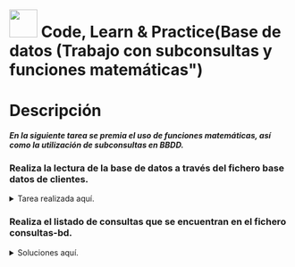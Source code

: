  # <img decoding="async" src="https://github.com/user-attachments/assets/499587a4-f43d-4ef8-ae40-f8b04240c07e" width="50px"/>  Code, Learn & Practice(Base de datos (Trabajo con subconsultas y funciones matemáticas")
# Descripción
***En la siguiente tarea se premia el uso de funciones matemáticas, así como la utilización de subconsultas en BBDD.*** 


### Realiza la lectura de la base de datos a través del fichero base datos de clientes.
 <details>
 <summary>Tarea realizada aquí.</summary>
   <div align="center">
    
```sql

sqlite> .mode table
sqlite> SELECT * FROM Clientes;
+------------+-----------------+------+----------------+
| id_cliente |     nombre      | edad |   direccion    |
+------------+-----------------+------+----------------+
| 1          | Juan Pérez      | 30   | Calle A #123   |
| 2          | María Gómez     | 25   | Avenida B #456 |
| 3          | Carlos López    | 35   | Calle C #789   |
| 4          | Ana Martínez    | 28   | Avenida D #101 |
| 5          | Pedro Rodríguez | 40   | Calle E #234   |
| 6          | Laura Sánchez   | 32   | Avenida F #567 |
| 7          | Miguel González | 27   | Calle G #890   |
| 8          | Isabel Díaz     | 38   | Avenida H #111 |
| 9          | Francisco Ruiz  | 33   | Calle I #222   |
| 10         | Elena Torres    | 29   | Avenida J #333 |
+------------+-----------------+------+----------------+
sqlite> SELECT * FROM coches;
+----------+----------------+------------+------+---------+
| id_coche |     modelo     |   marca    | año  | precio  |
+----------+----------------+------------+------+---------+
| 1        | Sedán 2022     | Toyota     | 2022 | 25000.0 |
| 2        | Hatchback 2021 | Honda      | 2021 | 22000.0 |
| 3        | SUV 2023       | Ford       | 2023 | 30000.0 |
| 4        | Coupé 2022     | Chevrolet  | 2022 | 28000.0 |
| 5        | Camioneta 2023 | Nissan     | 2023 | 32000.0 |
| 6        | Compacto 2021  | Volkswagen | 2021 | 20000.0 |
| 7        | Híbrido 2022   | Hyundai    | 2022 | 27000.0 |
| 8        | Deportivo 2023 | Mazda      | 2023 | 35000.0 |
| 9        | Pickup 2022    | Ram        | 2022 | 31000.0 |
| 10       | Eléctrico 2021 | Tesla      | 2021 | 40000.0 |
+----------+----------------+------------+------+---------+
sqlite> SELECT * FROM ventas;
+----------+------------+----------+-------------+
| id_venta | id_cliente | id_coche | fecha_venta |
+----------+------------+----------+-------------+
| 1        | 1          | 1        | 2023-01-15  |
| 2        | 2          | 2        | 2023-02-20  |
| 3        | 3          | 3        | 2023-03-25  |
| 4        | 4          | 4        | 2023-04-10  |
| 5        | 5          | 5        | 2023-05-05  |
| 6        | 6          | 6        | 2023-06-15  |
| 7        | 7          | 7        | 2023-07-20  |
| 8        | 8          | 8        | 2023-08-25  |
| 9        | 10         | 10       | 2023-10-05  |
+----------+------------+----------+-------------+
sqlite>

```
     
 </details>

### Realiza el listado de consultas que se encuentran en el fichero consultas-bd.
 <details>
 <summary>Soluciones aquí.</summary>
   <div align="center">
     
</details>
